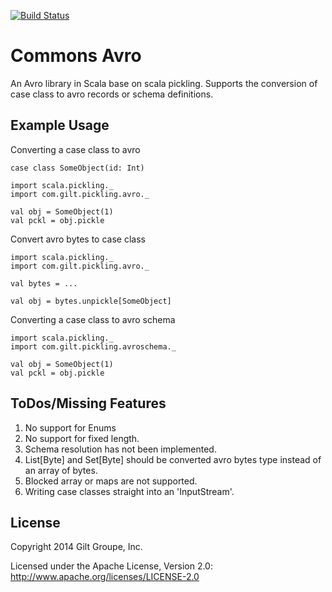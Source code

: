 [![Build Status](https://secure.travis-ci.org/gilt/commons-avro.png)](http://travis-ci.org/gilt/commons-avro)

# Commons Avro

An Avro library in Scala base on scala pickling. Supports the conversion of case class to avro records or schema
definitions.

## Example Usage
Converting a case class to avro

    case class SomeObject(id: Int)

    import scala.pickling._
    import com.gilt.pickling.avro._

    val obj = SomeObject(1)
    val pckl = obj.pickle

Convert avro bytes to case class

    import scala.pickling._
    import com.gilt.pickling.avro._

    val bytes = ...

    val obj = bytes.unpickle[SomeObject]


Converting a case class to avro schema

    import scala.pickling._
    import com.gilt.pickling.avroschema._

    val obj = SomeObject(1)
    val pckl = obj.pickle


## ToDos/Missing Features
1. No support for Enums
2. No support for fixed length.
3. Schema resolution has not been implemented.
4. List[Byte] and Set[Byte] should be converted avro bytes type instead of an array of bytes.
5. Blocked array or maps are not supported.
6. Writing case classes straight into an 'InputStream'.

## License
Copyright 2014 Gilt Groupe, Inc. 

Licensed under the Apache License, Version 2.0: http://www.apache.org/licenses/LICENSE-2.0 
